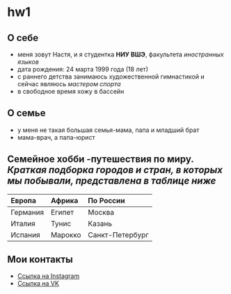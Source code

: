 # hw1
## О себе
* меня зовут Настя, и я студентка **НИУ ВШЭ**, факультета *иностранных языков*
* дата рождения: 24 марта 1999 года (18 лет)
* с раннего детства занимаюсь художественной гимнастикой и сейчас являюсь *мастером спорта*
* в свободное время хожу в бассейн 
## О семье
* у меня не такая большая семья-мама, папа и младший брат
* мама-врач, а папа-юрист
## Семейное хобби -путешествия по миру. *Краткая подборка городов и стран, в которых мы побывали, представлена в таблице ниже*
|  Европа  | Африка  | По России       |
|  :-------| :-------|:----------------|
|  Германия| Египет  | Москва          |
|  Италия  | Тунис   | Казань          |
|  Испания | Марокко | Санкт-Петербург |
## Мои контакты
* [Ссылка на Instagram](https://www.instagram.com/nassts/)
* [Ссылка на VK](https://vk.com/nasstss)
